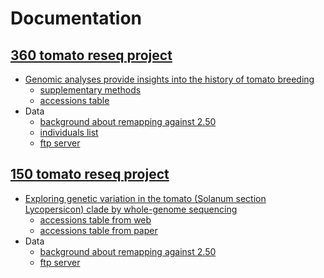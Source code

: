 # Documentation

## [360 tomato reseq project](360)

- [Genomic analyses provide insights into the history of tomato breeding](360/ng.3117.pdf)
  - [supplementary methods](360/ng.3117-S1.pdf)
  - [accessions table](360/ng.3117-S2.xls)
- Data
  - [background about remapping against 2.50](360/README)
  - [individuals list](360/360_individual.list)
  - [ftp server](ftp://ftp.solgenomics.net/genomes/tomato_360/)

## [150 tomato reseq project](150)


- [Exploring genetic variation in the tomato (Solanum section Lycopersicon) clade by
whole-genome sequencing](150/1504.05610.pdf)
  - [accessions table from web](150/150_Selected_Accessions.htm)
  - [accessions table from paper](150/tpj12616-sup-0011-tables1.xlsx)
- Data
  - [background about remapping against 2.50](150/README)
  - [ftp server](ftp://ftp.solgenomics.net/genomes/tomato_150/)
